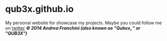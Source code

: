 qub3x.github.io
===============

My personal website for showcase my projects.
Maybe you could follow me on [twitter](http://twitter.com/Qubex_)
***© 2014 Andrea Franchini (also known as "Qubex_" or "QUB3X")***
